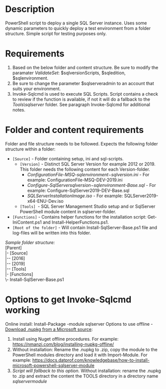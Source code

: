 # Description
PowerShell script to deploy a single SQL Server instance. Uses some dynamic parameters to quickly deploy a test environment from a folder structure. Simple script for testing purposes only.

# Requirements
1. Based on the below folder and content structure. Be sure to modify the paramater _ValidateSet_: $sqlversionScripts, $sqledition, $sqlenvironment.
2. Be sure to change the parameter $sqlserveradmin to an account that suits your environment. 
3. Invoke-Sqlcmd is used to execute SQL Scripts. Script contains a check to review if the function is available, if not it will do a fallback to the _Tools\sqlserver_ folder. See paragraph Invoke-Sqlcmd for additional notes. 

# Folder and content requirements
Folder and file structure needs to be followed. Expects the following folder structure within a folder:
* `[Source]` - Folder containing setup, ini and sql-scripts.
  * `[Version]` - Distinct SQL Server Version for example 2012 or 2019. This folder needs the following content for each Version-folder.
    * _ConfigurationFile-MSQ-$sqlenvironment-$sqlversion.ini_ - For example: ConfigurationFile-MSQ-DEV-2019.ini
    * _Configure-SqlServer$sqlversion-$sqlenvironment-Base.sql_ - For example: Configure-SqlServer2019-DEV-Base.sql
    * _SQLServerInstallationImage.iso_ - For example: SQLServer2019-x64-ENU-Dev.iso
  * `[Tools] `- SQL Server Management Studio setup and or SqlServer PowerShell module content in sqlserver-folder.
* `[Functions]` - Contains helper functions for the installation script: Get-IniContent.ps1 and Install-HelperFunctions.ps1. 
* `[Root of the folder]` - Will contain Install-SqlServer-Base.ps1 file and log-files will be written into this folder.

_Sample folder structure:_  
[Parent]  
|- [Source]  
|-- [2016]  
|-- [2019]  
|-- [Tools]  
|- [Functions]  
\\- Install-SqlServer-Base.ps1  

# Options to get Invoke-Sqlcmd working
Online install: Install-Package -module sqlserver
Options to use offline - [Download .nupkg from a Microsoft source](https://docs.microsoft.com/en-us/sql/powershell/download-sql-server-ps-module?view=sql-server-ver15):
1. Install using Nuget offline procedures. For example: https://nmanzi.com/blog/installing-nupkg-offline/
2. Without installation: Rename the .nupkg to .zip, copy the module to the PowerShell modules directory and load it with Import-Module. For example: https://docs.datprof.com/knowledgebase/how-to-install-microsoft-powershell-sqlserver-module
3. _Script will fallback to this option._ Without installation: rename the .nupkg to .zip and extract the content the TOOLS directory in a directory name _sqlservermodule_
